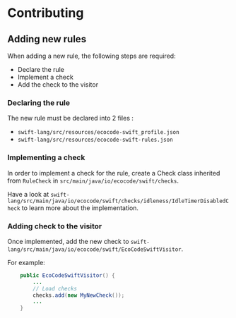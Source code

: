 # Contributing

## Adding new rules

When adding a new rule, the following steps are required:
- Declare the rule
- Implement a check
- Add the check to the visitor

### Declaring the rule

The new rule must be declared into 2 files :
- `swift-lang/src/resources/ecocode-swift_profile.json` 
- `swift-lang/src/resources/ecocode-swift-rules.json`

### Implementing a check

In order to implement a check for the rule, create a Check class inherited from `RuleCheck` in `src/main/java/io/ecocode/swift/checks`.

Have a look at `swift-lang/src/main/java/io/ecocode/swift/checks/idleness/IdleTimerDisabledCheck` to learn more about the implementation.

### Adding check to the visitor

Once implemented, add the new check to `swift-lang/src/main/java/io/ecocode/swift/EcoCodeSwiftVisitor`.

For example:

```java
    public EcoCodeSwiftVisitor() {
        ...
        // Load checks
        checks.add(new MyNewCheck());
        ...
    }
```
